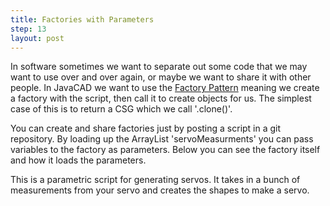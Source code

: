 ```yaml
---
title: Factories with Parameters
step: 13
layout: post
---
```

In software sometimes we want to separate out some code that we may want to use over and over again, or maybe we want to share it with other people. In JavaCAD we want to use the [Factory Pattern](https://en.wikipedia.org/wiki/Factory_method_pattern) meaning we create a factory with the script, then call it to create objects for us. The simplest case of this is to return a CSG which we call '.clone()'. 

You can create and share factories just by posting a script in a git repository. By loading up the ArrayList 'servoMeasurments' you can pass variables to the factory as parameters. Below you can see the factory itself and how it loads the parameters. 
<script src="https://gist.github.com/madhephaestus/cc98723a870e9666ff2c.js"></script>

This is a parametric script for generating servos. It takes in a bunch of measurements from your servo and creates the shapes to make a servo. 
<script src="https://gist.github.com/madhephaestus/3f9fef17b23acfadf3f7.js"></script>
